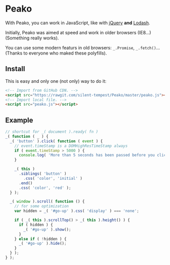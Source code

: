 # Peako

With Peako, you can work in JavaScript, like with [jQuery](https://jquery.com) **and** [Lodash](https://lodash.com).

Initially, Peako was aimed at speed and work in older browsers (IE8...) (Something really works).

You can use some modern featurs in old browsers: `_.Promise`, `_.fetch()`... (Thanks to everyone who maked these polyfills).

## Install

This is easy and only one (not only) way to do it:

```html
<!-- Import from GitHub CDN. -->
<script src="https://rawgit.com/silent-tempest/Peako/master/peako.js"></script>
<!-- Import local file. -->
<script src="peako.js"></script>
```

## Example

```javascript
// shortcut for _( document ).ready( fn )
_( function ( _ ) {
  _( 'button' ).click( function ( event ) {
    // event.timeStamp is a DOMHighResTimeStamp always
    if ( event.timeStamp > 5000 ) {
      console.log( 'More than 5 seconds has been passed before you clicked this button.' );
    }

    _( this )
      .siblings( 'button' )
        .css( 'color', 'initial' )
      .end()
      .css( 'color', 'red' );
  } );

  _( window ).scroll( function () {
    // for some optimization
    var hidden = _( '#go-up' ).css( 'display' ) === 'none';

    if ( _( this ).scrollTop() > _( this ).height() ) {
      if ( hidden ) {
        _( '#go-up' ).show();
      }
    } else if ( !hidden ) {
      _( '#go-up' ).hide();
    }
  } );
} );
```
